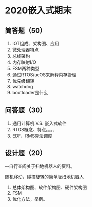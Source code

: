 # 2020嵌入式期末

## 简答题（50）

1. IOT组成、架构图、应用
2. 微处理器特点
3. 总线架构
4. 内存映射I/O
5. FSM两种类型
6. 通过RTOS/ucOS来解释内存管理
7. 优先级翻转
8. watchdog
9. bootloader是什么

## 问答题（30）

1. 通用计算机 V.S. 嵌入式软件
2. RTOS概念、特点。。。、
3. EDF、RMS算法调度

## 设计题（20）

--自行查阅关于扫地机器人的资料。

随机移动，碰撞旋转的简单版扫地机器人

1. 总体架构图、软件架构图、硬件架构图
2. FSM
3. 优化方法，举例。